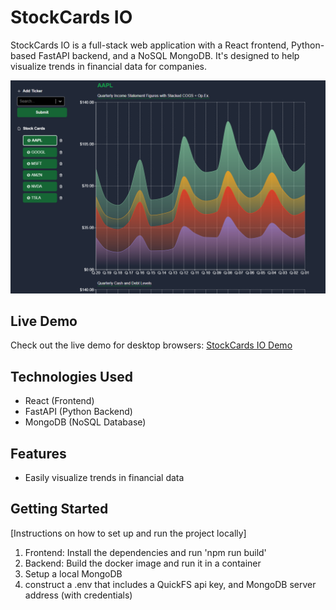 # StockCards IO

StockCards IO is a full-stack web application with a React frontend, Python-based FastAPI backend, and a NoSQL MongoDB. It's designed to help visualize trends in financial data for companies.

![Demo screenshot](demo_screenshot.png)

## Live Demo

Check out the live demo for desktop browsers: [StockCards IO Demo](https://stockcardsio.link/)

## Technologies Used

- React (Frontend)
- FastAPI (Python Backend)
- MongoDB (NoSQL Database)

## Features

- Easily visualize trends in financial data

## Getting Started

[Instructions on how to set up and run the project locally]

1. Frontend: Install the dependencies and run 'npm run build'
2. Backend: Build the docker image and run it in a container
3. Setup a local MongoDB
4. construct a .env that includes a QuickFS api key, and MongoDB server address (with credentials)
